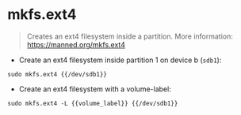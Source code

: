 # mkfs.ext4

> Creates an ext4 filesystem inside a partition.
> More information: <https://manned.org/mkfs.ext4>

- Create an ext4 filesystem inside partition 1 on device b (`sdb1`):

`sudo mkfs.ext4 {{/dev/sdb1}}`

- Create an ext4 filesystem with a volume-label:

`sudo mkfs.ext4 -L {{volume_label}} {{/dev/sdb1}}`
